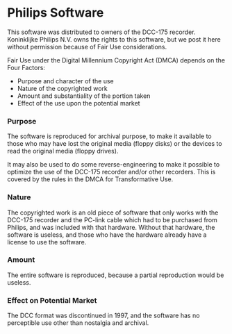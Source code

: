 # Philips Software
This software was distributed to owners of the DCC-175 recorder. Koninklijke Philips N.V. owns the rights to this software, but we post it here without permission because of Fair Use considerations.

Fair Use under the Digital Millennium Copyright Act (DMCA) depends on the Four Factors:

* Purpose and character of the use
* Nature of the copyrighted work
* Amount and substantiality of the portion taken
* Effect of the use upon the potential market

### Purpose
The software is reproduced for archival purpose, to make it available to those who may have lost the original media (floppy disks) or the devices to read the original media (floppy drives).

It may also be used to do some reverse-engineering to make it possible to optimize the use of the DCC-175 recorder and/or other recorders. This is covered by the rules in the DMCA for Transformative Use.

### Nature
The copyrighted work is an old piece of software that only works with the DCC-175 recorder and the PC-link cable which had to be purchased from Philips, and was included with that hardware. Without that hardware, the software is useless, and those who have the hardware already have a license to use the software. 

### Amount
The entire software is reproduced, because a partial reproduction would be useless.

### Effect on Potential Market
The DCC format was discontinued in 1997, and the software has no perceptible use other than nostalgia and archival.
